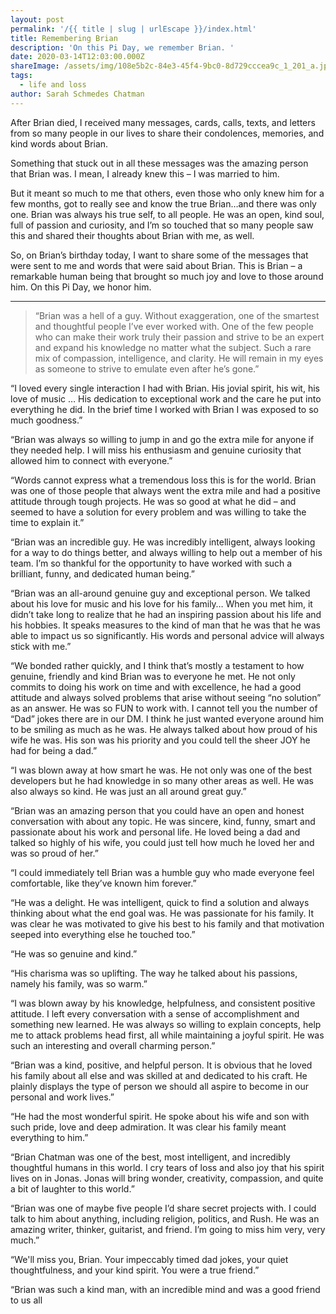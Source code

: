 ```yaml
---
layout: post
permalink: '/{{ title | slug | urlEscape }}/index.html'
title: Remembering Brian
description: 'On this Pi Day, we remember Brian. '
date: 2020-03-14T12:03:00.000Z
shareImage: /assets/img/108e5b2c-84e3-45f4-9bc0-8d729cccea9c_1_201_a.jpeg
tags:
  - life and loss
author: Sarah Schmedes Chatman
---
```

After Brian died, I received many messages, cards, calls, texts, and letters from so many people in our lives to share their condolences, memories, and kind words about Brian.

Something that stuck out in all these messages was the amazing person that Brian was. I mean, I already knew this – I was married to him.

But it meant so much to me that others, even those who only knew him for a few months, got to really see and know the true Brian…and there was only one. Brian was always his true self, to all people. He was an open, kind soul, full of passion and curiosity, and I’m so touched that so many people saw this and shared their thoughts about Brian with me, as well.

So, on Brian’s birthday today, I want to share some of the messages that were sent to me and words that were said about Brian. This is Brian – a remarkable human being that brought so much joy and love to those around him. On this Pi Day, we honor him.


----------------------------------------


> “Brian was a hell of a guy. Without exaggeration, one of the smartest and thoughtful people I’ve ever worked with. One of the few people who can make their work truly their passion and strive to be an expert and expand his knowledge no matter what the subject. Such a rare mix of compassion, intelligence, and clarity. He will remain in my eyes as someone to strive to emulate even after he’s gone.”

“I loved every single interaction I had with Brian. His jovial spirit, his wit, his love of music … His dedication to exceptional work and the care he put into everything he did. In the brief time I worked with Brian I was exposed to so much goodness.”

“Brian was always so willing to jump in and go the extra mile for anyone if they needed help. I will miss his enthusiasm and genuine curiosity that allowed him to connect with everyone.”

“Words cannot express what a tremendous loss this is for the world. Brian was one of those people that always went the extra mile and had a positive attitude through tough projects. He was so good at what he did – and seemed to have a solution for every problem and was willing to take the time to explain it.”

“Brian was an incredible guy. He was incredibly intelligent, always looking for a way to do things better, and always willing to help out a member of his team. I’m so thankful for the opportunity to have worked with such a brilliant, funny, and dedicated human being.”

“Brian was an all-around genuine guy and exceptional person. We talked about his love for music and his love for his family… When you met him, it didn’t take long to realize that he had an inspiring passion about his life and his hobbies. It speaks measures to the kind of man that he was that he was able to impact us so significantly. His words and personal advice will always stick with me.”

“We bonded rather quickly, and I think that’s mostly a testament to how genuine, friendly and kind Brian was to everyone he met. He not only commits to doing his work on time and with excellence, he had a good attitude and always solved problems that arise without seeing “no solution” as an answer. He was so FUN to work with. I cannot tell you the number of “Dad” jokes there are in our DM. I think he just wanted everyone around him to be smiling as much as he was. He always talked about how proud of his wife he was. His son was his priority and you could tell the sheer JOY he had for being a dad.”

“I was blown away at how smart he was. He not only was one of the best developers but he had knowledge in so many other areas as well. He was also always so kind. He was just an all around great guy.”

“Brian was an amazing person that you could have an open and honest conversation with about any topic. He was sincere, kind, funny, smart and passionate about his work and personal life. He loved being a dad and talked so highly of his wife, you could just tell how much he loved her and was so proud of her.”

“I could immediately tell Brian was a humble guy who made everyone feel comfortable, like they’ve known him forever.”

“He was a delight. He was intelligent, quick to find a solution and always thinking about what the end goal was. He was passionate for his family. It was clear he was motivated to give his best to his family and that motivation seeped into everything else he touched too.”

“He was so genuine and kind.”

“His charisma was so uplifting. The way he talked about his passions, namely his family, was so warm.”

“I was blown away by his knowledge, helpfulness, and consistent positive attitude. I left every conversation with a sense of accomplishment and something new learned. He was always so willing to explain concepts, help me to attack problems head first, all while maintaining a joyful spirit. He was such an interesting and overall charming person.”

“Brian was a kind, positive, and helpful person. It is obvious that he loved his family about all else and was skilled at and dedicated to his craft. He plainly displays the type of person we should all aspire to become in our personal and work lives.”

“He had the most wonderful spirit. He spoke about his wife and son with such pride, love and deep admiration. It was clear his family meant everything to him.”

“Brian Chatman was one of the best, most intelligent, and incredibly thoughtful humans in this world. I cry tears of loss and also joy that his spirit lives on in Jonas. Jonas will bring wonder, creativity, compassion, and quite a bit of laughter to this world.”

“Brian was one of maybe five people I’d share secret projects with. I could talk to him about anything, including religion, politics, and Rush. He was an amazing writer, thinker, guitarist, and friend. I’m going to miss him very, very much.”

“We'll miss you, Brian. Your impeccably timed dad jokes, your quiet thoughtfulness, and your kind spirit. You were a true friend.”

“Brian was such a kind man, with an incredible mind and was a good friend to us all